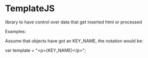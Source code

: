 TemplateJS
==========

library to have control over data that get inserted html or processed

Examples:

Assume that objects have got an KEY_NAME, the notation would be:

var template = "&lt;p&gt;{KEY_NAME}&lt;/p&gt;";

